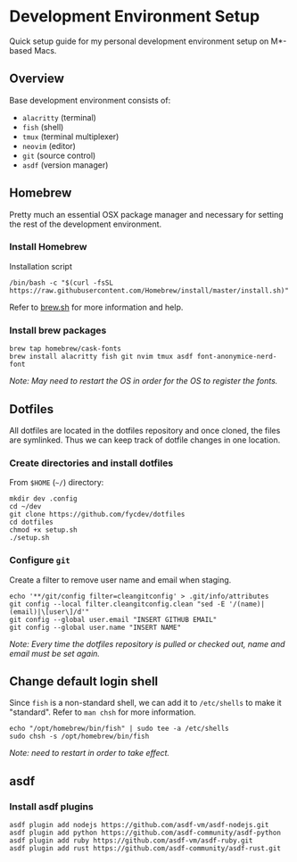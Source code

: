 # Development Environment Setup

Quick setup guide for my personal development environment setup on M*-based Macs.


## Overview
Base development environment consists of:
  - `alacritty` (terminal)
  - `fish` (shell)
  - `tmux` (terminal multiplexer)
  - `neovim` (editor)
  - `git` (source control)
  - `asdf` (version manager)


## Homebrew
Pretty much an essential OSX package manager and necessary for setting the rest of the development environment.

### Install Homebrew
Installation script
```shell
/bin/bash -c "$(curl -fsSL https://raw.githubusercontent.com/Homebrew/install/master/install.sh)"
```
Refer to [brew.sh](brew.sh) for more information and help.

### Install brew packages
```shell
brew tap homebrew/cask-fonts
brew install alacritty fish git nvim tmux asdf font-anonymice-nerd-font
```
_Note: May need to restart the OS in order for the OS to register the fonts._


## Dotfiles
All dotfiles are located in the dotfiles repository and once cloned, the files are symlinked. Thus we can keep track of dotfile changes in one location.

### Create directories and install dotfiles
From `$HOME` (`~/`) directory:
```shell
mkdir dev .config
cd ~/dev
git clone https://github.com/fycdev/dotfiles
cd dotfiles
chmod +x setup.sh
./setup.sh
```

### Configure `git`
Create a filter to remove user name and email when staging.
```shell
echo '**/git/config filter=cleangitconfig' > .git/info/attributes
git config --local filter.cleangitconfig.clean "sed -E '/(name)|(email)|\[user\]/d'"
git config --global user.email "INSERT GITHUB EMAIL"
git config --global user.name "INSERT NAME"
```
_Note: Every time the dotfiles repository is pulled or checked out, name and email must be set again._


## Change default login shell
Since `fish` is a non-standard shell, we can add it to `/etc/shells` to make it "standard". Refer to `man chsh` for more information.
```shell
echo "/opt/homebrew/bin/fish" | sudo tee -a /etc/shells
sudo chsh -s /opt/homebrew/bin/fish
```
_Note: need to restart in order to take effect._


## asdf
### Install asdf plugins
```shell
asdf plugin add nodejs https://github.com/asdf-vm/asdf-nodejs.git
asdf plugin add python https://github.com/asdf-community/asdf-python
asdf plugin add ruby https://github.com/asdf-vm/asdf-ruby.git
asdf plugin add rust https://github.com/asdf-community/asdf-rust.git
```


